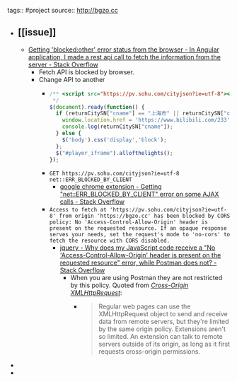 tags:: #project
source:: http://bgzo.cc

- ## [[issue]]
  - [Getting 'blocked:other' error status from the browser - In Angular application, I made a rest api call to fetch the information from the server - Stack Overflow](https://stackoverflow.com/questions/56048166/getting-blockedother-error-status-from-the-browser-in-angular-application)
    - Fetch API is blocked by browser.
    - Change API to another
      - ```js
        /** <script src="https://pv.sohu.com/cityjson?ie=utf-8"></script>
         */
        $(document).ready(function() {
          if (returnCitySN["cname"] == "上海市" || returnCitySN["cid"] == "310000" || returnCitySN["cname"] == "北京市") {
            window.location.href = 'https://www.bilibili.com/233';
            console.log(returnCitySN["cname"]);
          } else {
            $('body').css('display','block');
          };
          $("#player_iframe").allofthelights();
        });
        ```
      - `GET https://pv.sohu.com/cityjson?ie=utf-8 net::ERR_BLOCKED_BY_CLIENT`
        - [google chrome extension - Getting "net::ERR_BLOCKED_BY_CLIENT" error on some AJAX calls - Stack Overflow](https://stackoverflow.com/questions/23341765/getting-neterr-blocked-by-client-error-on-some-ajax-calls)
      - `Access to fetch at 'https://pv.sohu.com/cityjson?ie=utf-8' from origin 'https://bgzo.cc' has been blocked by CORS policy: No 'Access-Control-Allow-Origin' header is present on the requested resource. If an opaque response serves your needs, set the request's mode to 'no-cors' to fetch the resource with CORS disabled.`
        - [jquery - Why does my JavaScript code receive a "No 'Access-Control-Allow-Origin' header is present on the requested resource" error, while Postman does not? - Stack Overflow](https://stackoverflow.com/questions/20035101/why-does-my-javascript-code-receive-a-no-access-control-allow-origin-header-i)
          - When you are using Postman they are not restricted by this policy. Quoted from *[Cross-Origin XMLHttpRequest](https://developer.chrome.com/docs/extensions/mv2/xhr/)*:
            - > Regular web pages can use the XMLHttpRequest object to send and receive data from remote servers, but they're limited by the same origin policy. Extensions aren't so limited. An extension can talk to remote servers outside of its origin, as long as it first requests cross-origin permissions.
-
-